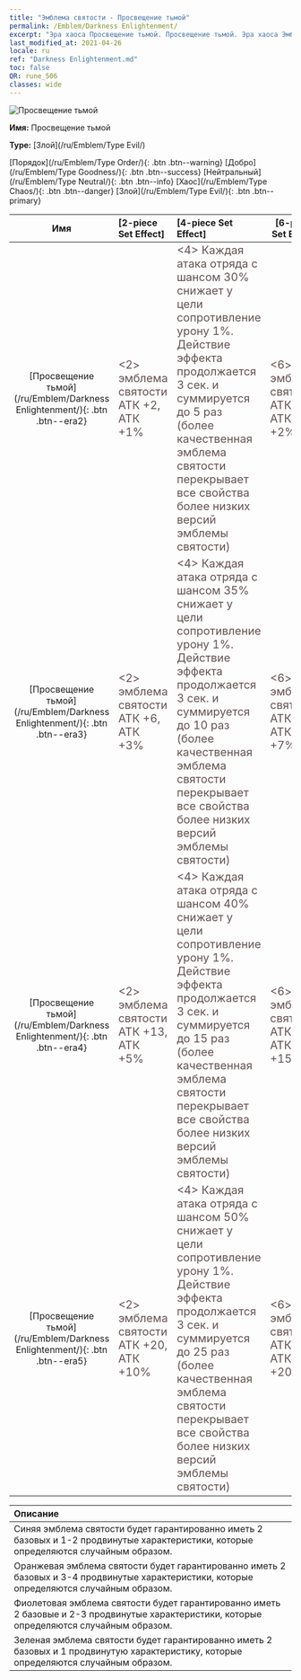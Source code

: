 ```yaml
---
title: "Эмблема святости - Просвещение тьмой"
permalink: /Emblem/Darkness Enlightenment/
excerpt: "Эра хаоса Просвещение тьмой. Просвещение тьмой. Эра хаоса Эмблема святости Просвещение тьмой. Эра хаоса Злой Просвещение тьмой"
last_modified_at: 2021-04-26
locale: ru
ref: "Darkness Enlightenment.md"
toc: false
QR: rune_506
classes: wide
---
```


  ![Просвещение тьмой](/images/r/rune_icon_506.png)

 **Имя:** Просвещение тьмой

 **Type:** [Злой](/ru/Emblem/Type Evil/)

  [Порядок](/ru/Emblem/Type Order/){: .btn .btn--warning}   [Добро](/ru/Emblem/Type Goodness/){: .btn .btn--success}   [Нейтральный](/ru/Emblem/Type Neutral/){: .btn .btn--info}   [Хаос](/ru/Emblem/Type Chaos/){: .btn .btn--danger}   [Злой](/ru/Emblem/Type Evil/){: .btn .btn--primary} 

  |  Имя    | [2-piece Set Effect] | [4-piece Set Effect] | [6-piece Set Effect]  | 
  |:-----------------------:|:-------------------|:-----------------|----------------| 
  | [Просвещение тьмой](/ru/Emblem/Darkness Enlightenment/){: .btn .btn--era2} | <span style="color: #645252;font-size:20px">&lt;2&gt; эмблема святости АТК +2, АТК +1%</span> | <span style="color: #645252;font-size:20px">&lt;4&gt; Каждая атака отряда с шансом 30% снижает у цели сопротивление урону 1%. Действие эффекта продолжается 3 сек. и суммируется до 5 раз (более качественная эмблема святости перекрывает все свойства более низких версий эмблемы святости)</span> | <span style="color: #645252;font-size:20px">&lt;6&gt; эмблема святости АТК +6, АТК +2%</span> | 
  | [Просвещение тьмой](/ru/Emblem/Darkness Enlightenment/){: .btn .btn--era3} | <span style="color: #645252;font-size:20px">&lt;2&gt; эмблема святости АТК +6, АТК +3%</span> | <span style="color: #645252;font-size:20px">&lt;4&gt; Каждая атака отряда с шансом 35% снижает у цели сопротивление урону 1%. Действие эффекта продолжается 3 сек. и суммируется до 10 раз (более качественная эмблема святости перекрывает все свойства более низких версий эмблемы святости)</span> | <span style="color: #645252;font-size:20px">&lt;6&gt; эмблема святости АТК +16, АТК +7%</span> | 
  | [Просвещение тьмой](/ru/Emblem/Darkness Enlightenment/){: .btn .btn--era4} | <span style="color: #645252;font-size:20px">&lt;2&gt; эмблема святости АТК +13, АТК +5%</span> | <span style="color: #645252;font-size:20px">&lt;4&gt; Каждая атака отряда с шансом 40% снижает у цели сопротивление урону 1%. Действие эффекта продолжается 3 сек. и суммируется до 15 раз (более качественная эмблема святости перекрывает все свойства более низких версий эмблемы святости)</span> | <span style="color: #645252;font-size:20px">&lt;6&gt; эмблема святости АТК +30, АТК +15%</span> | 
  | [Просвещение тьмой](/ru/Emblem/Darkness Enlightenment/){: .btn .btn--era5} | <span style="color: #645252;font-size:20px">&lt;2&gt; эмблема святости АТК +20, АТК +10%</span> | <span style="color: #645252;font-size:20px">&lt;4&gt; Каждая атака отряда с шансом 50% снижает у цели сопротивление урону 1%. Действие эффекта продолжается 3 сек. и суммируется до 25 раз (более качественная эмблема святости перекрывает все свойства более низких версий эмблемы святости)</span> | <span style="color: #645252;font-size:20px">&lt;6&gt; эмблема святости АТК +55, АТК +20%</span> | 

  |         Описание            | 
  |:-------------------------------|
  | Синяя эмблема святости будет гарантированно иметь 2 базовых и 1-2 продвинутые характеристики, которые определяются случайным образом. |
  | Оранжевая эмблема святости будет гарантированно иметь 2 базовых и 3-4 продвинутые характеристики, которые определяются случайным образом. |
  | Фиолетовая эмблема святости будет гарантированно иметь 2 базовые и 2-3 продвинутые характеристики, которые определяются случайным образом. |
  | Зеленая эмблема святости будет гарантированно иметь 2 базовых и 1 продвинутую характеристику, которые определяются случайным образом. |
